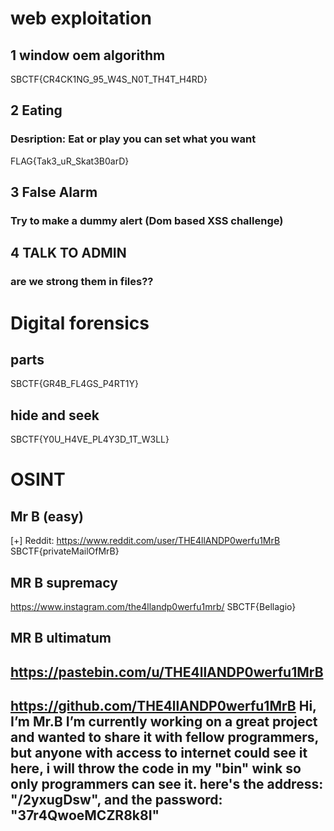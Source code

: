 # web exploitation
## 1 window oem algorithm
SBCTF{CR4CK1NG_95_W4S_N0T_TH4T_H4RD}

## 2 Eating 
### Desription: Eat or play you can set what you want
FLAG{Tak3_uR_Skat3B0arD}

## 3 False Alarm
### Try to make a dummy alert (Dom based XSS challenge)

## 4 TALK TO ADMIN
### are we strong them in files??

# Digital forensics
## parts 
SBCTF{GR4B_FL4GS_P4RT1Y}
## hide and seek
SBCTF{Y0U_H4VE_PL4Y3D_1T_W3LL}




# OSINT
## Mr B (easy)
[+] Reddit: https://www.reddit.com/user/THE4llANDP0werfu1MrB
SBCTF{privateMailOfMrB}




## MR B supremacy
https://www.instagram.com/the4llandp0werfu1mrb/
SBCTF{Bellagio}


## MR B ultimatum

https://pastebin.com/u/THE4llANDP0werfu1MrB
------------
https://github.com/THE4llANDP0werfu1MrB
Hi, I’m Mr.B I’m currently working on a great project and wanted to share it with fellow programmers, but anyone with access to internet could see it here, i will throw the code in my "bin" wink so only programmers can see it. here's the address: "/2yxugDsw", and the password: "37r4QwoeMCZR8k8I"
------------



